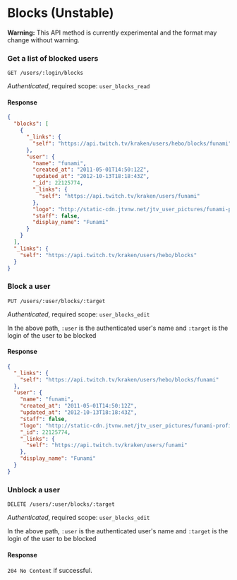 # Blocks (Unstable)

**Warning:** This API method is currently experimental and the format may change without warning.

### Get a list of blocked users

`GET /users/:login/blocks`

_Authenticated_, required scope: `user_blocks_read`

#### Response

```json
{
  "blocks": [
    {
      "_links": {
        "self": "https://api.twitch.tv/kraken/users/hebo/blocks/funami"
      },
      "user": {
        "name": "funami",
        "created_at": "2011-05-01T14:50:12Z",
        "updated_at": "2012-10-13T18:18:43Z",
        "_id": 22125774,
        "_links": {
          "self": "https://api.twitch.tv/kraken/users/funami"
        },
        "logo": "http://static-cdn.jtvnw.net/jtv_user_pictures/funami-profile_image-9bd02ad8f4f5bc97-300x300.jpeg",
        "staff": false,
        "display_name": "Funami"
      }
    }
  ],
  "_links": {
    "self": "https://api.twitch.tv/kraken/users/hebo/blocks"
  }
}
```

### Block a user

`PUT /users/:user/blocks/:target`

_Authenticated_, required scope: `user_blocks_edit`

In the above path, `:user` is the authenticated user's name and `:target` is the login of the user to be blocked

#### Response

```json
{
  "_links": {
    "self": "https://api.twitch.tv/kraken/users/hebo/blocks/funami"
  },
  "user": {
    "name": "funami",
    "created_at": "2011-05-01T14:50:12Z",
    "updated_at": "2012-10-13T18:18:43Z",
    "staff": false,
    "logo": "http://static-cdn.jtvnw.net/jtv_user_pictures/funami-profile_image-9bd02ad8f4f5bc97-300x300.jpeg",
    "_id": 22125774,
    "_links": {
      "self": "https://api.twitch.tv/kraken/users/funami"
    },
    "display_name": "Funami"
  }
}
```

### Unblock a user

`DELETE /users/:user/blocks/:target`

_Authenticated_, required scope: `user_blocks_edit`

In the above path, `:user` is the authenticated user's name and `:target` is the login of the user to be blocked

#### Response

`204 No Content` if successful.
